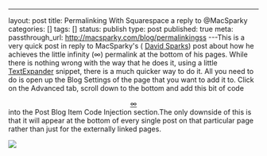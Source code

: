 ---
layout: post
title: Permalinking With Squarespace a reply to @MacSparky
categories: []
tags: []
status: publish
type: post
published: true
meta:
  passthrough_url: http://macsparky.com/blog/permalinkingss
---This is a very quick post in reply to MacSparky's (
[David Sparks](https://twitter.com/MacSparky)) post about how he achieves the little infinity (∞) permalink at the bottom of his pages. While there is nothing wrong with the way that he does it, using a little 
[TextExpander](http://smilesoftware.com/TextExpander/index.html) snippet, there is a much quicker way to do it. All you need to do is open up the Blog Settings of the page that you want to add it to. Click on the Advanced tab, scroll down to the bottom and add this bit of code<center><a 
href=
"http://smithjw.me{permalink}">∞
</a></center>into the Post Blog Item Code Injection section.The only downside of this is that it will appear at the bottom of every single post on that particular page rather than just for the externally linked pages.
  
      
![](http://static1.squarespace.com/static/4f331d1f8754c7ec090e554a/50fe1c99e4b01c920a89f452/5146aa63e4b04055d30a1019/1431141920511/Permalinking.png)
